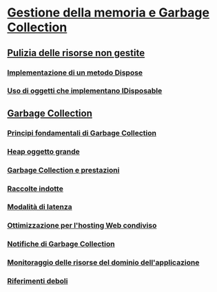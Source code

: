 # [Gestione della memoria e Garbage Collection](memory-management-and-gc.md)
## [Pulizia delle risorse non gestite](unmanaged.md)
### [Implementazione di un metodo Dispose](implementing-dispose.md)
### [Uso di oggetti che implementano IDisposable](using-objects.md)
## [Garbage Collection](index.md)
### [Principi fondamentali di Garbage Collection](fundamentals.md)
### [Heap oggetto grande](large-object-heap.md)
### [Garbage Collection e prestazioni](performance.md)
### [Raccolte indotte](induced.md)
### [Modalità di latenza](latency.md)
### [Ottimizzazione per l'hosting Web condiviso](optimization-for-shared-web-hosting.md)
### [Notifiche di Garbage Collection](notifications.md)
### [Monitoraggio delle risorse del dominio dell'applicazione](app-domain-resource-monitoring.md)
### [Riferimenti deboli](weak-references.md)
